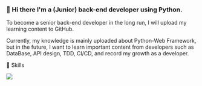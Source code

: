 ### 👋 Hi there  I'm a (Junior) back-end developer using Python.
To become a senior back-end developer in the long run, I will upload my learning content to GitHub.

Currently, my knowledge is mainly uploaded about Python-Web Framework, 
but in the future, I want to learn important content from developers such as DataBase, 
API design, TDD, CI/CD, and record my growth as a developer.


🌱 Skills
<p>
<img src="https://img.shields.io/badge/Python-white?style=flat&logo=python"/>
</p>


###

<!--
**bobyeong2/bobyeong2** is a ✨ _special_ ✨ repository because its `README.md` (this file) appears on your GitHub profile.

Here are some ideas to get you started:

- 🔭 I’m currently working on ...
- 🌱 I’m currently learning ...
- 👯 I’m looking to collaborate on ...
- 🤔 I’m looking for help with ...
- 💬 Ask me about ...
- 📫 How to reach me: ...
- 😄 Pronouns: ...
- ⚡ Fun fact: ...
-->
